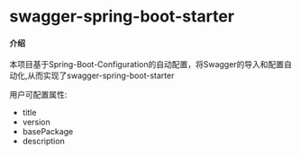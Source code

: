 # swagger-spring-boot-starter

#### 介绍
本项目基于Spring-Boot-Configuration的自动配置，将Swagger的导入和配置自动化,从而实现了swagger-spring-boot-starter


用户可配置属性:
- title
- version
- basePackage
- description
